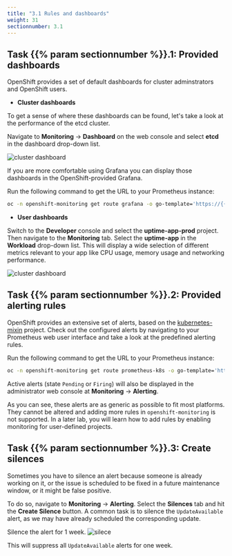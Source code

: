 ```yaml
---
title: "3.1 Rules and dashboards"
weight: 31
sectionnumber: 3.1
---
```


## Task {{% param sectionnumber %}}.1: Provided dashboards

OpenShift provides a set of default dashboards for cluster adminstrators and OpenShift users.

* **Cluster dashboards**

To get a sense of where these dashboards can be found, let's take a look at the performance of the etcd cluster.

Navigate to **Monitoring** -> **Dashboard** on the web console and select **etcd** in the dashboard drop-down list.

![cluster dashboard](../cluster-dashboard.png)

If you are more comfortable using Grafana you can display those dashboards in the OpenShift-provided Grafana.

Run the following command to get the URL to your Prometheus instance:

```bash
oc -n openshift-monitoring get route grafana -o go-template='https://{{ .spec.host }}{{ "\n" }}'
```

* **User dashboards**

Switch to the **Developer** console and select the **uptime-app-prod** project. Then navigate to the **Monitoring** tab. Select the **uptime-app** in the **Workload** drop-down list. This will display a wide selection of different metrics relevant to your app like CPU usage, memory usage and networking performance.

![cluster dashboard](../user-dashboard.png)


## Task {{% param sectionnumber %}}.2: Provided alerting rules

OpenShift provides an extensive set of alerts, based on the [kubernetes-mixin](https://github.com/kubernetes-monitoring/kubernetes-mixin) project. Check out the configured alerts by navigating to your Prometheus web user interface and take a look at the predefined alerting rules.

Run the following command to get the URL to your Prometheus instance:

```bash
oc -n openshift-monitoring get route prometheus-k8s -o go-template='https://{{ .spec.host }}/alerts{{ "\n" }}'
```

Active alerts (state `Pending` or `Firing`) will also be displayed in the administrator web console at **Monitoring** -> **Alerting**.

As you can see, these alerts are as generic as possible to fit most platforms. They cannot be altered and adding more rules in `openshift-monitoring` is not supported. In a later lab, you will learn how to add rules by enabling monitoring for user-defined projects.


## Task {{% param sectionnumber %}}.3: Create silences

Sometimes you have to silence an alert because someone is already working on it, or the issue is scheduled to be fixed in a future maintenance window, or it might be false positive.

To do so, navigate to **Monitoring** -> **Alerting**. Select the **Silences** tab and hit the **Create Silence** button. A common task is to silence the `UpdateAvailable` alert, as we may have already scheduled the corresponding update.

Silence the alert for 1 week.
![silece](../create-silence.png)

This will suppress all `UpdateAvailable` alerts for one week.
